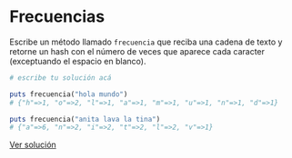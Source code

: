 # Frecuencias

Escribe un método llamado `frecuencia` que reciba una cadena de texto y retorne un hash con el número de veces que aparece cada caracter (exceptuando el espacio en blanco).

```ruby
# escribe tu solución acá

puts frecuencia("hola mundo")
# {"h"=>1, "o"=>2, "l"=>1, "a"=>1, "m"=>1, "u"=>1, "n"=>1, "d"=>1}

puts frecuencia("anita lava la tina")
# {"a"=>6, "n"=>2, "i"=>2, "t"=>2, "l"=>2, "v"=>1}
```

[Ver solución](../soluciones/nivel-2/frecuencias.rb)
